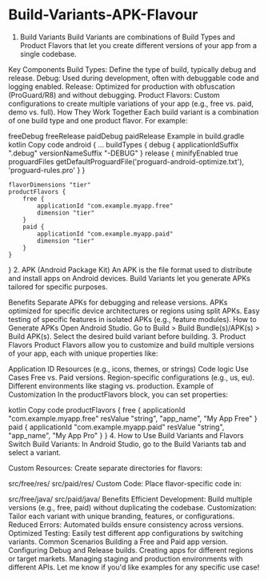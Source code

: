 # Build-Variants-APK-Flavour
1. Build Variants
Build Variants are combinations of Build Types and Product Flavors that let you create different versions of your app from a single codebase.

Key Components
Build Types: Define the type of build, typically debug and release.
Debug: Used during development, often with debuggable code and logging enabled.
Release: Optimized for production with obfuscation (ProGuard/R8) and without debugging.
Product Flavors: Custom configurations to create multiple variations of your app (e.g., free vs. paid, demo vs. full).
How They Work Together
Each build variant is a combination of one build type and one product flavor. For example:

freeDebug
freeRelease
paidDebug
paidRelease
Example in build.gradle
kotlin
Copy code
android {
    ...
    buildTypes {
        debug {
            applicationIdSuffix ".debug"
            versionNameSuffix "-DEBUG"
        }
        release {
            minifyEnabled true
            proguardFiles getDefaultProguardFile('proguard-android-optimize.txt'), 'proguard-rules.pro'
        }
    }

    flavorDimensions "tier"
    productFlavors {
        free {
            applicationId "com.example.myapp.free"
            dimension "tier"
        }
        paid {
            applicationId "com.example.myapp.paid"
            dimension "tier"
        }
    }
}
2. APK (Android Package Kit)
An APK is the file format used to distribute and install apps on Android devices. Build Variants let you generate APKs tailored for specific purposes.

Benefits
Separate APKs for debugging and release versions.
APKs optimized for specific device architectures or regions using split APKs.
Easy testing of specific features in isolated APKs (e.g., feature modules).
How to Generate APKs
Open Android Studio.
Go to Build > Build Bundle(s)/APK(s) > Build APK(s).
Select the desired build variant before building.
3. Product Flavors
Product Flavors allow you to customize and build multiple versions of your app, each with unique properties like:

Application ID
Resources (e.g., icons, themes, or strings)
Code logic
Use Cases
Free vs. Paid versions.
Region-specific configurations (e.g., us, eu).
Different environments like staging vs. production.
Example of Customization
In the productFlavors block, you can set properties:

kotlin
Copy code
productFlavors {
    free {
        applicationId "com.example.myapp.free"
        resValue "string", "app_name", "My App Free"
    }
    paid {
        applicationId "com.example.myapp.paid"
        resValue "string", "app_name", "My App Pro"
    }
}
4. How to Use Build Variants and Flavors
Switch Build Variants:
In Android Studio, go to the Build Variants tab and select a variant.

Custom Resources: Create separate directories for flavors:

src/free/res/
src/paid/res/
Custom Code: Place flavor-specific code in:

src/free/java/
src/paid/java/
Benefits
Efficient Development: Build multiple versions (e.g., free, paid) without duplicating the codebase.
Customization: Tailor each variant with unique branding, features, or configurations.
Reduced Errors: Automated builds ensure consistency across versions.
Optimized Testing: Easily test different app configurations by switching variants.
Common Scenarios
Building a Free and Paid app version.
Configuring Debug and Release builds.
Creating apps for different regions or target markets.
Managing staging and production environments with different APIs.
Let me know if you'd like examples for any specific use case!
